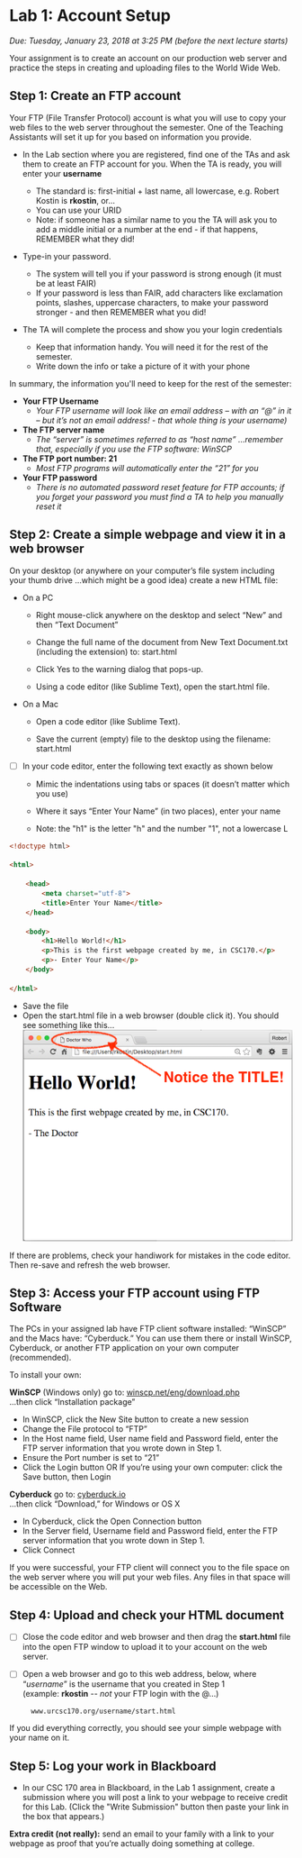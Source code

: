 # Lab 1: Account Setup
*Due: Tuesday, January 23, 2018 at 3:25 PM (before the next lecture starts)*

Your assignment is to create an account on our production web server and practice the steps in creating and uploading files to the World Wide Web.

## Step 1: Create an FTP account

Your FTP (File Transfer Protocol) account is what you will use to copy your web files to the web server throughout the semester.  One of the Teaching Assistants will set it up for you based on information you provide.

- In the Lab section where you are registered, find one of the TAs and ask them to create an FTP account for you.  When the TA is ready, you will enter your **username** 
	- The standard is: first-initial + last name, all lowercase, e.g. Robert Kostin is **rkostin**, or...
	- You can use your URID
	- Note: if someone has a similar name to you the TA will ask you to add a middle initial or a number at the end - if that happens, REMEMBER what they did!

- Type-in your password.
	- The system will tell you if your password is strong enough (it must be at least FAIR)
	- If your password is less than FAIR, add characters like exclamation points, slashes, uppercase characters, to make your password stronger - and then REMEMBER what you did!

- The TA will complete the process and show you your login credentials
	- Keep that information handy.  You will need it for the rest of the semester.  
	- Write down the info or take a picture of it with your phone

In summary, the information you'll need to keep for the rest of the semester:

- **Your FTP Username**
	- *Your FTP username will look like an email address – with an “@” in it – but it’s not an email address! - that whole thing is your username)*
- **The FTP server name**
	- *The “server” is sometimes referred to as “host name” …remember that, especially if you use the FTP software: WinSCP*
- **The FTP port number: 21**
	- *Most FTP programs will automatically enter the “21” for you*
- **Your FTP password**
	- *There is no automated password reset feature for FTP accounts; if you forget your password you must find a TA to help you manually reset it*

## Step 2: Create a simple webpage and view it in a web browser

On your desktop (or anywhere on your computer’s file system including your thumb drive ...which might be a good idea) create a new HTML file:

- On a PC

	- Right mouse-click anywhere on the desktop and select “New” and then “Text Document”

	- Change the full name of the document from New Text Document.txt (including the extension) to: start.html

	- Click Yes to the warning dialog that pops-up.

	- Using a code editor (like Sublime Text), open the start.html file.
- On a Mac

	- Open a code editor (like Sublime Text).  

	- Save the current (empty) file to the desktop using the filename: start.html

- [ ] In your code editor, enter the following text exactly as shown below

	- Mimic the indentations using tabs or spaces (it doesn’t matter which you use)

	- Where it says “Enter Your Name” (in two places), enter your name

	- Note: the "h1" is the letter "h" and the number "1", not a lowercase L

```html
<!doctype html>

<html>

	<head>
		<meta charset="utf-8">
		<title>Enter Your Name</title>
	</head>

	<body>
		<h1>Hello World!</h1>
		<p>This is the first webpage created by me, in CSC170.</p>
		<p>- Enter Your Name</p>
	</body>

</html>
```
- Save the file  
- Open the start.html file in a web browser (double click it).  You should see something like this...<br>![screen capture of first webpage](documentation-images/figure1.png)
 
If there are problems, check your handiwork for mistakes in the code editor.  Then re-save and refresh the web browser.

## Step 3: Access your FTP account using FTP Software

The PCs in your assigned lab have FTP client software installed: “WinSCP” and the Macs have: “Cyberduck.”  You can use them there or install WinSCP, Cyberduck, or another FTP application on your own computer (recommended).

To install your own:

**WinSCP** (Windows only) go to:
[winscp.net/eng/download.php](http://winscp.net/eng/download.php)<br> 
...then click “Installation package”

- In WinSCP, click the New Site button to create a new session
- Change the File protocol to “FTP”
- In the Host name field, User name field and Password field, enter the FTP server information that you wrote down in Step 1.
- Ensure the Port number is set to “21”
- Click the Login button OR If you’re using your own computer: click the Save button, then Login

**Cyberduck** go to: 
[cyberduck.io](http://cyberduck.io)<br>
...then click “Download,” for Windows or OS X

- In Cyberduck, click the Open Connection button
- In the Server field, Username field and Password field, enter the FTP server information that you wrote down in Step 1.
- Click Connect

If you were successful, your FTP client will connect you to the file space on the web server where you will put your web files.  Any files in that space will be accessible on the Web.

## Step 4: Upload and check your HTML document

- [ ] Close the code editor and web browser and then drag the **start.html** file into the open FTP window to upload it to your account on the web server.

- [ ] Open a web browser and go to this web address, below, where “*username*” is the username that you created in Step 1<br>(example: **rkostin** -- *not* your FTP login with the @...)

		www.urcsc170.org/username/start.html

If you did everything correctly, you should see your simple webpage with your name on it. 

## Step 5: Log your work in Blackboard
- In our CSC 170 area in Blackboard, in the Lab 1 assignment, create a submission where you will post a link to your webpage to receive credit for this Lab.  (Click the "Write Submission" button then paste your link in the box that appears.)

**Extra credit (not really):** send an email to your family with a link to your webpage as proof that you’re actually doing something at college.  
